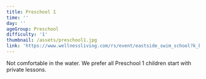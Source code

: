 ```yaml
---
title: Preschool 1
time: ''
day: ''
ageGroup: Preschool
difficulty: '1'
thumbnail: /assets/preschool1.jpg
link: 'https://www.wellnessliving.com/rs/event/eastside_swim_school?k_business=248418&k_class_tab=10909'
---
```

Not comfortable in the water. We prefer all Preschool 1 children start with private lessons.
